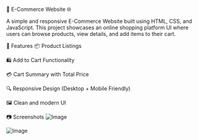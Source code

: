 🛒 E-Commerce Website 🌐

A simple and responsive E-Commerce Website built using HTML, CSS, and JavaScript. This project showcases an online shopping platform UI where users can browse products, view details, and add items to their cart.

📌 Features
📦 Product Listings

🛍️ Add to Cart Functionality

💳 Cart Summary with Total Price

🔍 Responsive Design (Desktop + Mobile Friendly)

🖼️ Clean and modern UI

📷 Screenshots
![Image](https://github.com/user-attachments/assets/2250f074-ed05-4a3d-a8bc-148bd560f0a3)

<!-- Uploading "Screenshot 2025-06-30 155857.png"... -->

<!-- Uploading "Screenshot 2025-06-30 155907.png"... -->

<!-- Uploading "Screenshot 2025-06-30 155952.png"... -->

![Image](https://github.com/user-attachments/assets/ac271fa4-bc71-402e-aeb2-b4adb4f457f1)

<!-- Uploading "Screenshot 2025-06-30 160010.png"... -->

<!-- Uploading "Screenshot 2025-06-30 160025.png"... -->

<!-- Uploading "Screenshot 2025-06-30 160036.png"... -->

<!-- Uploading "Screenshot 2025-06-30 160043.png"... -->

<!-- Uploading "Screenshot 2025-06-30 160051.png"... -->

<!-- Uploading "Screenshot 2025-06-30 160059.png"... -->

<!-- Uploading "Screenshot 2025-06-30 160109.png"... -->

<!-- Uploading "Screenshot 2025-06-30 160129.png"... -->

<!-- Uploading "Screenshot 2025-06-30 160138.png"... -->

<!-- Uploading "Screenshot 2025-06-30 160149.png"... -->

<!-- Uploading "Screenshot 2025-06-30 160158.png"... -->
